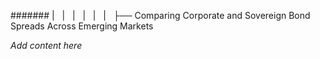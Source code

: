 ####### |   |   |   |   |   |   ├── Comparing Corporate and Sovereign Bond Spreads Across Emerging Markets

*Add content here*
